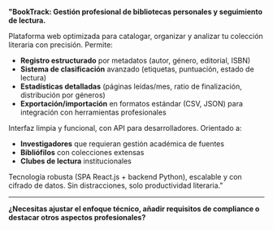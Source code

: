 **"BookTrack: Gestión profesional de bibliotecas personales y seguimiento de lectura.**  

Plataforma web optimizada para catalogar, organizar y analizar tu colección literaria con precisión. Permite:  

- **Registro estructurado** por metadatos (autor, género, editorial, ISBN)  
- **Sistema de clasificación** avanzado (etiquetas, puntuación, estado de lectura)  
- **Estadísticas detalladas** (páginas leídas/mes, ratio de finalización, distribución por géneros)  
- **Exportación/importación** en formatos estándar (CSV, JSON) para integración con herramientas profesionales  

Interfaz limpia y funcional, con API para desarrolladores. Orientado a:  

- **Investigadores** que requieran gestión académica de fuentes  
- **Bibliófilos** con colecciones extensas  
- **Clubes de lectura** institucionales  

Tecnología robusta (SPA React.js + backend Python), escalable y con cifrado de datos. Sin distracciones, solo productividad literaria."  

---  
**¿Necesitas ajustar el enfoque técnico, añadir requisitos de compliance o destacar otros aspectos profesionales?**
